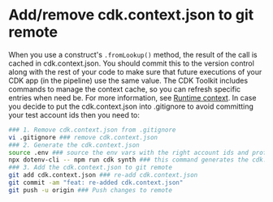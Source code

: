 # Add/remove cdk.context.json to git remote

When you use a construct's `.fromLookup()` method, the result of the call is cached in cdk.context.json. You should commit this to the version control along with the rest of your code to make sure that future executions of your CDK app (in the pipeline) use the same value. The CDK Toolkit includes commands to manage the context cache, so you can refresh specific entries when need be. For more information, see [Runtime context](https://docs.aws.amazon.com/cdk/v2/guide/context.html). In case you decide to put the cdk.context.json into .gitignore to avoid committing your test account ids then you need to:

```bash
### 1. Remove cdk.context.json from .gitignore
vi .gitignore ### remove cdk.context.json
### 2. Generate the cdk.context.json
source .env ### source the env vars with the right account ids and profiles for RES/DEV/INT/PROD...
npx dotenv-cli -- npm run cdk synth ### this command generates the cdk.context.json
### 3. Add the cdk.context.json to git remote
git add cdk.context.json ### re-add cdk.context.json
git commit -am "feat: re-added cdk.context.json"
git push -u origin ### Push changes to remote

```
